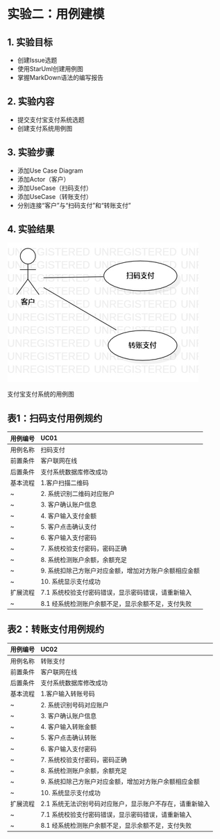 # 实验二：用例建模

## 1. 实验目标

- 创建Issue选题
- 使用StarUml创建用例图
- 掌握MarkDown语法的编写报告

## 2. 实验内容

- 提交支付宝支付系统选题
- 创建支付系统用例图
 
## 3. 实验步骤

- 添加Use Case Diagram
- 添加Actor（客户） 
- 添加UseCase（扫码支付） 
- 添加UseCase（转账支付） 
- 分别连接“客户”与“扫码支付”和“转账支付”  

## 4. 实验结果

![用例图](./lab2.jpg)

支付宝支付系统的用例图

## 表1：扫码支付用例规约  

用例编号  | UC01 | 
-|:-|   
用例名称  | 扫码支付  | 
前置条件  | 客户联网在线   | 
后置条件  | 支付系统数据库修改成功  | 
基本流程  | 1.客户扫描二维码 | 
~| 2. 系统识别二维码对应账户| 
~| 3. 客户确认账户信息  | 
~| 4. 客户输入支付金额  | 
~| 5. 客户点击确认支付  | 
~| 6. 客户输入支付密码  | 
~| 7. 系统校验支付密码，密码正确  | 
~| 8. 系统检测账户余额，余额充足  | 
~| 9. 系统扣除己方账户对应金额，增加对方账户余额相应金额  | 
~| 10. 系统显示支付成功   | 
 扩展流程 | 7.1 系统校验支付密码错误，显示密码错误，请重新输入  | 
~| 8.1 经系统检测账户余额不足，显示余额不足，支付失败  | 
## 表2：转账支付用例规约   
 
用例编号  | UC02 | 
-|:-|  
用例名称  | 转账支付  | 
前置条件  | 客户联网在线  | 
后置条件  | 支付系统数据库修改成功  | 
基本流程  | 1.客户输入转账号码| 
~| 2. 系统识别号码对应账户 |
~| 3. 客户确认账户信息  | 
~| 4. 客户输入转账金额  | 
~| 5. 客户点击确认转账  | 
~| 6. 客户输入支付密码  | 
~| 7. 系统校验支付密码，密码正确  | 
~| 8. 系统检测账户余额，余额充足  |
~| 9. 系统扣除己方账户对应金额，增加对方账户余额相应金额  | 
~| 10. 系统显示支付成功   | 
 扩展流程 | 2.1 系统无法识别号码对应账户，显示账户不存在，请重新输入 |
~| 7.1 系统校验支付密码错误，显示密码错误，请重新输入  | 
~| 8.1 经系统检测账户余额不足，显示余额不足，支付失败  | 
 
